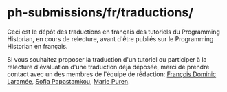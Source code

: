 # ph-submissions/fr/traductions/

Ceci est le dépôt des traductions en français des tutoriels du Programming Historian, en cours de relecture, avant d'être publiés sur le Programming Historian en français.

Si vous souhaitez proposer la traduction d'un tutoriel ou participer à la relecture d'évaluation d'une traduction déjà déposée, merci de prendre contact avec un des membres de l'équipe de rédaction: [François Dominic Laramée](mailto:fdlaramee@icloud.com), [Sofia Papastamkou](mailto:sofia.papastamkou@gmail.com), [Marie Puren](mailto:marie.puren1406@gmail.com). 

